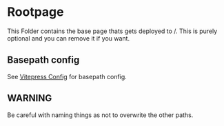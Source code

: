 # Rootpage

This Folder contains the base page thats gets deployed to /.
This is purely optional and you can remove it if you want.

## Basepath config

See [Vitepress Config](./docs/.vitepress/config.ts) for basepath config.

## WARNING

Be careful with naming things as not to overwrite the other paths.

